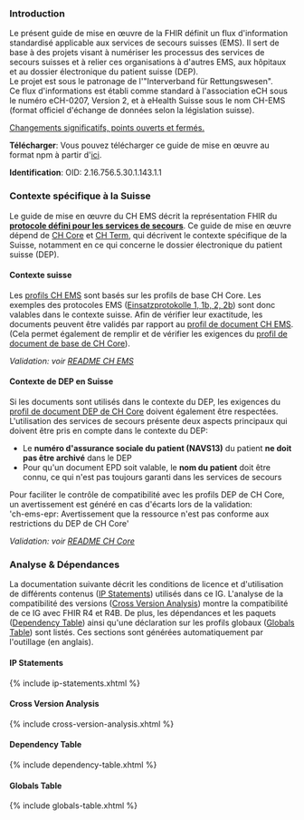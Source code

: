 ### Introduction
Le présent guide de mise en œuvre de la FHIR définit un flux d'information standardisé applicable aux services de secours suisses (EMS). Il sert de base à des projets visant à numériser les processus des services de secours suisses et à relier ces organisations à d'autres EMS, aux hôpitaux et au dossier électronique du patient suisse (DEP).      
Le projet est sous le patronage de l'"Interverband für Rettungswesen".    
Ce flux d'informations est établi comme standard à l'association eCH sous le numéro eCH-0207, Version 2, et à eHealth Suisse sous le nom CH-EMS (format officiel d'échange de données selon la législation suisse).

<div markdown="1" class="stu-note">

[Changements significatifs, points ouverts et fermés.](changelog.html)

</div>

**Télécharger**: Vous pouvez télécharger ce guide de mise en œuvre au format npm à partir d'[ici](package.tgz).

**Identification**: OID: 2.16.756.5.30.1.143.1.1    


### Contexte spécifique à la Suisse
Le guide de mise en œuvre du CH EMS décrit la représentation FHIR du [**protocole défini pour les services de secours**](document.html). Ce guide de mise en œuvre dépend de [CH Core](http://fhir.ch/ig/ch-core/index.html) et [CH Term](http://fhir.ch/ig/ch-term/index.html), qui décrivent le contexte spécifique de la Suisse, notamment en ce qui concerne le dossier électronique du patient suisse (DEP).

#### Contexte suisse
Les [profils CH EMS](profiles.html) sont basés sur les profils de base CH Core. Les exemples des protocoles EMS ([Einsatzprotokolle 1, 1b, 2, 2b](StructureDefinition-ch-ems-document-examples.html)) sont donc valables dans le contexte suisse. Afin de vérifier leur exactitude, les documents peuvent être validés par rapport au [profil de document CH EMS](StructureDefinition-ch-ems-document.html). (Cela permet également de remplir et de vérifier les exigences du [profil de document de base de CH Core](http://fhir.ch/ig/ch-core/StructureDefinition-ch-core-document.html)).

*Validation: voir [README CH EMS](https://github.com/hl7ch/ch-ems)*

#### Contexte de DEP en Suisse
Si les documents sont utilisés dans le contexte du DEP, les exigences du [profil de document DEP de CH Core](http://fhir.ch/ig/ch-core/StructureDefinition-ch-core-document-epr.html) doivent également être respectées. L'utilisation des services de secours présente deux aspects principaux qui doivent être pris en compte dans le contexte du DEP:
* Le **numéro d'assurance sociale du patient (NAVS13)** du patient **ne doit pas être archivé** dans le DEP   
* Pour qu'un document EPD soit valable, le **nom du patient** doit être connu, ce qui n'est pas toujours garanti dans les services de secours

Pour faciliter le contrôle de compatibilité avec les profils DEP de CH Core, un avertissement est généré en cas d'écarts lors de la validation:   
'ch-ems-epr: Avertissement que la ressource n'est pas conforme aux restrictions du DEP de CH Core'

*Validation: voir [README CH Core](https://github.com/hl7ch/ch-core)*

### Analyse & Dépendances
La documentation suivante décrit les conditions de licence et d'utilisation de différents contenus ([IP Statements](#ip-statements)) utilisés dans ce IG. L'analyse de la compatibilité des versions ([Cross Version Analysis](#cross-version-analysis)) montre la compatibilité de ce IG avec FHIR R4 et R4B. De plus, les dépendances et les paquets ([Dependency Table](#dependency-table)) ainsi qu'une déclaration sur les profils globaux ([Globals Table](#globals-table)) sont listés. Ces sections sont générées automatiquement par l'outillage (en anglais).

#### IP Statements

{% include ip-statements.xhtml %}

#### Cross Version Analysis

{% include cross-version-analysis.xhtml %}

#### Dependency Table

{% include dependency-table.xhtml %}

#### Globals Table

{% include globals-table.xhtml %}
